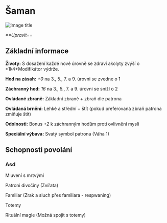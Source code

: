 # Šaman

![Image title](/assets/classes/Shaman.jpeg)

*==Upravit==*

## Základní informace

**Životy:** S dosažení každé nové úrovně se zdraví akolyty zvýší o *1k4+Modifikátor výdrže.

**Hod na zásah:** *+0* na 3., 5., 7. a 9. úrovni se zvedne o 1

**Záchranný hod:** *16* na 3., 5., 7. a 9. úrovni se sníží o 2

**Ovládané zbraně:** Základní zbraně + zbraň dle patrona

**Ovládaná brnění:** Lehké a střední + štít (pokud preferovaná zbraň patrona zmiňuje štít)

**Odolnosti:** Bonus *+2* k záchranným hodům proti ovlivnění mysli

**Speciální výbava:** Svatý symbol patrona (Váha 1)

## Schopnosti povolání

### Asd

Mluvení s mrtvými

Patroni divočiny (Zvířata)

Familiar (Zrak a sluch přes familiara - respwaning)

Totemy

Rituální magie (Možná spojit s totemy)